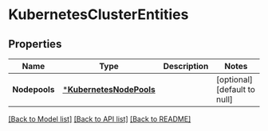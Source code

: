 # KubernetesClusterEntities

## Properties
Name | Type | Description | Notes
------------ | ------------- | ------------- | -------------
**Nodepools** | [***KubernetesNodePools**](KubernetesNodePools.md) |  | [optional] [default to null]

[[Back to Model list]](../README.md#documentation-for-models) [[Back to API list]](../README.md#documentation-for-api-endpoints) [[Back to README]](../README.md)

